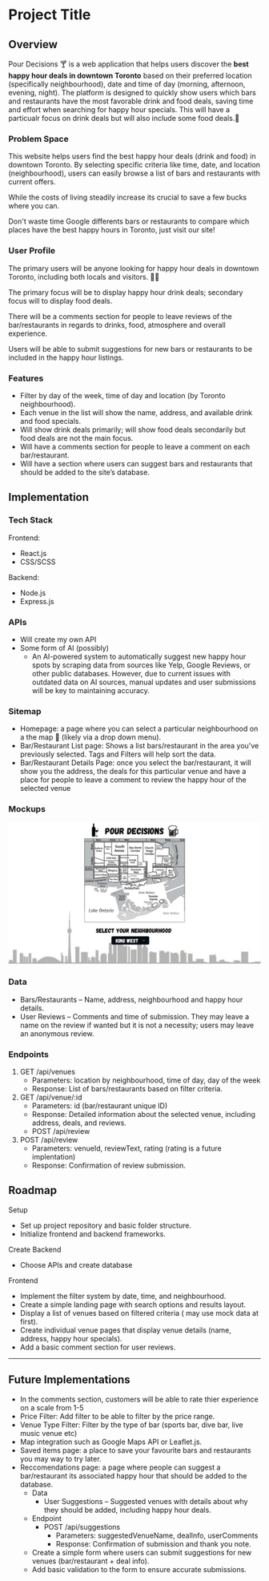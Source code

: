 # Project Title

## Overview

Pour Decisions 🍸 is a web application that helps users discover the **best happy hour deals in downtown Toronto** based on their preferred location (specifically neighbourhood), date and time of day (morning, afternoon, evening, night). The platform is designed to quickly show users which bars and restaurants have the most favorable drink and food deals, saving time and effort when searching for happy hour specials. This will have a particualr focus on drink deals but will also include some food deals.🍻

### Problem Space

This website helps users find the best happy hour deals (drink and food) in downtown Toronto. By selecting specific criteria like time, date, and location (neighbourhood), users can easily browse a list of bars and restaurants with current offers.

While the costs of living steadily increase its crucial to save a few bucks where you can.

Don't waste time Google differents bars or restaurants to compare which places have the best happy hours in Toronto, just visit our site!

### User Profile

The primary users will be anyone looking for happy hour deals in downtown Toronto, including both locals and visitors. 🥂🍾

The primary focus will be to display happy hour drink deals; secondary focus will to display food deals.

There will be a comments section for people to leave reviews of the bar/restaurants in regards to drinks, food, atmosphere and overall experience. 

Users will be able to submit suggestions for new bars or restaurants to be included in the happy hour listings.

### Features

- Filter by day of the week, time of day and location (by Toronto neighbourhood).
- Each venue in the list will show the name, address, and available drink and food specials.
- Will show drink deals primarily; will show food deals secondarily but food deals are not the main focus.
- Will have a comments section for people to leave a comment on each bar/restaurant.
- Will have a section where users can suggest bars and restaurants that should be added to the site’s database.

## Implementation

### Tech Stack

Frontend:
- React.js
- CSS/SCSS

Backend:
- Node.js
- Express.js

### APIs

- Will create my own API
- Some form of AI (possibly)
    - An AI-powered system to automatically suggest new happy hour spots by scraping data from sources like Yelp, Google Reviews, or other public databases. However, due to current issues with outdated data on AI sources, manual updates and user submissions will be key to maintaining accuracy.

### Sitemap

- Homepage: a page where you can select a particular neighbourhood on a the map 📍 (likely via a drop down menu).
- Bar/Restaurant List page: Shows a list bars/restaurant in the area you've previously selected. Tags and Filters will help sort the data.
- Bar/Restaurant Details Page: once you select the bar/restaurant, it will show you the address, the deals for this particular venue and have a place for people to leave a comment to review the happy hour of the selected venue

### Mockups

![Sitemap](./src/assets/images/homepage-pd.svg)

### Data

- Bars/Restaurants – Name, address, neighbourhood and happy hour details.
- User Reviews – Comments and time of submission. They may leave a name on the review if wanted but it is not a necessity; users may leave an anonymous review.

### Endpoints

1. GET /api/venues
    - Parameters: location by neighbourhood, time of day, day of the week
    - Response: List of bars/restaurants based on filter criteria.
2. GET /api/venue/:id
    - Parameters: id (bar/restaurant unique ID)
    - Response: Detailed information about the selected venue, including address, deals, and reviews.
    - POST /api/review
3. POST /api/review
    - Parameters: venueId, reviewText, rating (rating is a future implentation)
    - Response: Confirmation of review submission.

## Roadmap

Setup
- Set up project repository and basic folder structure.
- Initialize frontend and backend frameworks.

Create Backend
- Choose APIs and create database

Frontend
- Implement the filter system by date, time, and neighbourhood.
- Create a simple landing page with search options and results layout.
- Display a list of venues based on filtered criteria ( may use mock data at first).
- Create individual venue pages that display venue details (name, address, happy hour specials).
- Add a basic comment section for user reviews.

---

## Future Implementations

- In the comments section, customers will be able to rate thier experience on a scale from 1-5
- Price Filter: Add filter to be able to filter by the price range.
- Venue Type Filter: Filter by the type of bar (sports bar, dive bar, live music venue etc)
- Map integration such as Google Maps API or Leaflet.js.
- Saved items page: a place to save your favourite bars and restaurants you may way to try later.
- Reccomendations page: a page where people can suggest a bar/restaurant its associated happy hour that should be added to the database.
    - Data
        - User Suggestions – Suggested venues with details about why they should be added, including happy hour deals.
    - Endpoint
        - POST /api/suggestions
            - Parameters: suggestedVenueName, dealInfo, userComments
            - Response: Confirmation of submission and thank you note.
    - Create a simple form where users can submit suggestions for new venues (bar/restaurant + deal info).
    - Add basic validation to the form to ensure accurate submissions.


